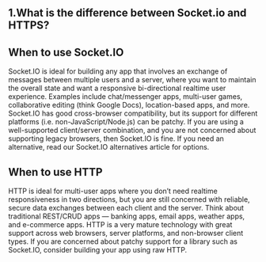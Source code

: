 
## 1.What is the difference between Socket.io and HTTPS?

## When to use Socket.IO
Socket.IO is ideal for building any app that involves an exchange of messages between multiple users and a server, where you want to maintain the overall state and want a responsive bi-directional realtime user experience. Examples include chat/messenger apps, multi-user games, collaborative editing (think Google Docs), location-based apps, and more.
Socket.IO has good cross-browser compatibility, but its support for different platforms (i.e. non-JavaScript/Node.js) can be patchy. If you are using a well-supported client/server combination, and you are not concerned about supporting legacy browsers, then Socket.IO is fine. If you need an alternative, read our Socket.IO alternatives article for options.

## When to use HTTP
HTTP is ideal for multi-user apps where you don’t need realtime responsiveness in two directions, but you are still concerned with reliable, secure data exchanges between each client and the server. Think about traditional REST/CRUD apps — banking apps, email apps, weather apps, and e-commerce apps.
HTTP is a very mature technology with great support across web browsers, server platforms, and non-browser client types. If you are concerned about patchy support for a library such as Socket.IO, consider building your app using raw HTTP.
